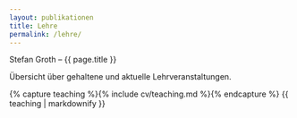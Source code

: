 ```yaml
---
layout: publikationen
title: Lehre
permalink: /lehre/
---
```


<p class="title is-3 has-text-primary ">Stefan Groth – {{ page.title }}</p>

Übersicht über gehaltene und aktuelle Lehrveranstaltungen.

{% capture teaching %}{% include cv/teaching.md %}{% endcapture %}
{{ teaching | markdownify }}